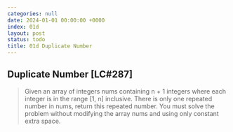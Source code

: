 ```yaml
---
categories: null
date: 2024-01-01 00:00:00 +0000
index: 01d
layout: post
status: todo
title: 01d Duplicate Number
---
```


## Duplicate Number [LC#287]
> Given an array of integers nums containing n + 1 integers where each integer is in the range [1, n] inclusive. There is only one repeated number in nums, return this repeated number. You must solve the problem without modifying the array nums and using only constant extra space.

